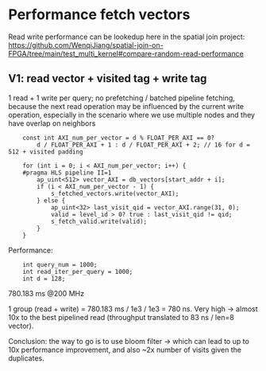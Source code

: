 # Performance fetch vectors

Read write performance can be lookedup here in the spatial join project: https://github.com/WenqiJiang/spatial-join-on-FPGA/tree/main/test_multi_kernel#compare-random-read-performance 

## V1: read vector + visited tag + write tag

1 read + 1 write per query; no prefetching / batched pipeline fetching, because the next read operation may be influenced by the current write operation, especially in the scenario where we use multiple nodes and they have overlap on neighbors

```
	const int AXI_num_per_vector = d % FLOAT_PER_AXI == 0? 
		d / FLOAT_PER_AXI + 1 : d / FLOAT_PER_AXI + 2; // 16 for d = 512 + visited padding

	for (int i = 0; i < AXI_num_per_vector; i++) {
	#pragma HLS pipeline II=1
		ap_uint<512> vector_AXI = db_vectors[start_addr + i];
		if (i < AXI_num_per_vector - 1) {
			s_fetched_vectors.write(vector_AXI);
		} else {
			ap_uint<32> last_visit_qid = vector_AXI.range(31, 0);
			valid = level_id > 0? true : last_visit_qid != qid;
			s_fetch_valid.write(valid);
		}
	}
```

Performance:

```
    int query_num = 1000;
	int read_iter_per_query = 1000;
	int d = 128;
```

780.183 ms @200 MHz

1 group (read + write) = 780.183 ms / 1e3 / 1e3 = 780 ns. Very high -> almost 10x to the best pipelined read (throughput translated to 83 ns / len=8 vector).

Conclusion: the way to go is to use bloom filter -> which can lead to up to 10x performance improvement, and also ~2x number of visits given the duplicates. 